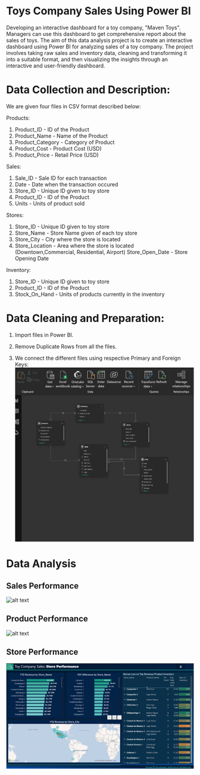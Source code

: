 # Toys Company Sales Using Power BI
Developing an interactive dashboard for a toy company, "Maven Toys". Managers can use this dashboard to get comprehensive report about the sales of toys. The aim of this data analysis project is to create an interactive dashboard using Power BI for analyzing sales of a toy company. The project involves taking raw sales and inventory data, cleaning and transforming it into a suitable format, and then visualizing the insights through an interactive and user-friendly dashboard.

# Data Collection and Description:
We are given four files in CSV format described below:

Products:
1. Product_ID - ID of the Product
2. Product_Name - Name of the Product
3. Product_Category - Category of Product
4. Product_Cost - Product Cost (USD)
5. Product_Price - Retail Price (USD)

Sales:
1. Sale_ID - Sale ID for each transaction
2. Date - Date when the transaction occured
3. Store_ID - Unique ID given to toy store
4. Product_ID - ID of the Product
5. Units - Units of product sold


Stores:
1. Store_ID - Unique ID given to toy store
2. Store_Name - Store Name given of each toy store
3. Store_City - City where the store is located
4. Store_Location - Area where the store is located (Downtown,Commercial, Residential, Airport) Store_Open_Date - Store Opening Date


Inventory:
1. Store_ID - Unique ID given to toy store
2. Product_ID - ID of the Product
3. Stock_On_Hand - Units of products currently in the inventory


# Data Cleaning and Preparation:
1. Import files in Power BI.

2. Remove Duplicate Rows from all the files.

3. We connect the different files using respective Primary and Foreign Keys:
![alt text](https://github.com/mahmoudMoAbdelmoty/Toy-Sales-Company/blob/main/Datamodel.png?raw=true)

# Data Analysis

## Sales Performance
![alt text](https://github.com/mahmoudMoAbdelmoty/Toy-Sales-Company/blob/main/Sales20%Performance.png?raw=true)


## Product Performance
![alt text](https://github.com/mahmoudMoAbdelmoty/Toy-Sales-Company/blob/main/Store20%Performance.png?raw=true)

## Store Performance
![alt text](https://github.com/mahmoudMoAbdelmoty/Toy-Sales-Company/blob/main/store.png?raw=true)














